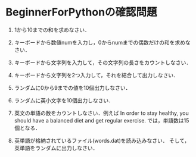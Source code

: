 # BeginnerForPythonの確認問題

1. 1から10までの和を求めなさい．

2. キーボードから数値numを入力し，0からnumまでの偶数だけの和を求めなさい．

3. キーボードから文字列を入力して，その文字列の長さをカウントしなさい．

4. キーボードから文字列を2つ入力して，それを結合して出力しなさい．

5.  ランダムに0から9までの値を10個出力しなさい．

6. ランダムに英小文字を10個出力しなさい．

7. 英文の単語の数をカウントしなさい．例えば
In order to stay healthy, you should have a balanced diet and get regular exercise.
では，単語数は15個となる．

8. 英単語が格納されているファイル(words.dat)を読み込みなさい．
そして，英単語をランダムに出力しなさい．
